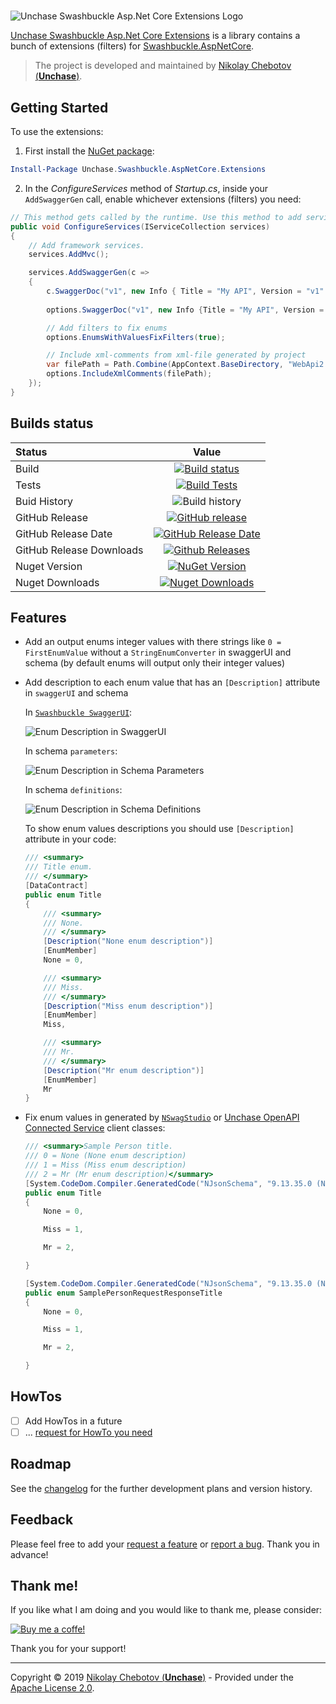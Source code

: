 #
![Unchase Swashbuckle Asp.Net Core Extensions Logo](assets/logo.png)

[Unchase Swashbuckle Asp.Net Core Extensions](https://www.nuget.org/packages/Unchase.Swashbuckle.AspNetCore.Extensions/) is a library contains a bunch of extensions (filters) for [Swashbuckle.AspNetCore](https://github.com/domaindrivendev/Swashbuckle.AspNetCore).

> The project is developed and maintained by [Nikolay Chebotov (**Unchase**)](https://github.com/unchase).

## Getting Started

To use the extensions:

1. First install the [NuGet package](https://www.nuget.org/packages/Unchase.Swashbuckle.AspNetCore.Extensions/):

```powershell
Install-Package Unchase.Swashbuckle.AspNetCore.Extensions
```

2. In the _ConfigureServices_ method of _Startup.cs_, inside your `AddSwaggerGen` call, enable whichever extensions (filters) you need:

```csharp
// This method gets called by the runtime. Use this method to add services to the container.
public void ConfigureServices(IServiceCollection services)
{
    // Add framework services.
    services.AddMvc();

    services.AddSwaggerGen(c =>
    {
        c.SwaggerDoc("v1", new Info { Title = "My API", Version = "v1" });
        
        options.SwaggerDoc("v1", new Info {Title = "My API", Version = "v2"});

        // Add filters to fix enums
        options.EnumsWithValuesFixFilters(true);

        // Include xml-comments from xml-file generated by project
        var filePath = Path.Combine(AppContext.BaseDirectory, "WebApi2.0-Swashbuckle.xml");
        options.IncludeXmlComments(filePath);
    });
}
```

## Builds status

|Status|Value|
|:----|:---:|
|Build|[![Build status](https://ci.appveyor.com/api/projects/status/els72xabgex9lntc)](https://ci.appveyor.com/project/unchase/unchase-swashbuckle-aspnetcore-extensions)
|Tests|[![Build Tests](https://img.shields.io/appveyor/tests/unchase/unchase-swashbuckle-aspnetcore-extensions.svg)](https://ci.appveyor.com/project/unchase/unchase-swashbuckle-aspnetcore-extensions/build/tests)
|Buid History|![Build history](https://buildstats.info/appveyor/chart/unchase/unchase-swashbuckle-aspnetcore-extensions)
|GitHub Release|[![GitHub release](https://img.shields.io/github/release/unchase/unchase.swashbuckle.aspnetcore.extensions.svg)](https://github.com/unchase/unchase.swashbuckle.aspnetcore.extensions/releases/latest)
|GitHub Release Date|[![GitHub Release Date](https://img.shields.io/github/release-date/unchase/unchase.swashbuckle.aspnetcore.extensions.svg)](https://github.com/unchase/unchase.swashbuckle.aspnetcore.extensions/releases/latest)
|GitHub Release Downloads|[![Github Releases](https://img.shields.io/github/downloads/unchase/unchase.swashbuckle.aspnetcore.extensions/total.svg)](https://github.com/unchase/unchase.swashbuckle.aspnetcore.extensions/releases/latest)
|Nuget Version|[![NuGet Version](http://img.shields.io/nuget/v/Unchase.Swashbuckle.AspNetCore.Extensions.svg?style=flat)](https://www.nuget.org/packages/Unchase.Swashbuckle.AspNetCore.Extensions/) 
|Nuget Downloads|[![Nuget Downloads](https://img.shields.io/nuget/dt/Unchase.Swashbuckle.AspNetCore.Extensions.svg)](https://www.nuget.org/packages/Unchase.Swashbuckle.AspNetCore.Extensions/)

## Features

- Add an output enums integer values with there strings like `0 = FirstEnumValue` without a `StringEnumConverter` in swaggerUI and schema (by default enums will output only their integer values)
- Add description to each enum value that has an `[Description]` attribute in `swaggerUI` and schema

    In [`Swashbuckle SwaggerUI`](https://github.com/domaindrivendev/Swashbuckle):

    ![Enum Description in SwaggerUI](assets/enumDescriptionInSwaggerUI.png)

    In schema `parameters`:

    ![Enum Description in Schema Parameters](assets/enumDescriptionInSchemaParameters.png)

    In schema `definitions`:

    ![Enum Description in Schema Definitions](assets/enumDescriptionInSchemaDefinitions.png)

    To show enum values descriptions you should use `[Description]` attribute in your code:

    ```csharp
    /// <summary>
    /// Title enum.
    /// </summary>
    [DataContract]
    public enum Title
    {
        /// <summary>
        /// None.
        /// </summary>
        [Description("None enum description")]
        [EnumMember]
        None = 0,

        /// <summary>
        /// Miss.
        /// </summary>
        [Description("Miss enum description")]
        [EnumMember]
        Miss,

        /// <summary>
        /// Mr.
        /// </summary>
        [Description("Mr enum description")]
        [EnumMember]
        Mr
    }
    ```
 - Fix enum values in generated by [`NSwagStudio`](https://github.com/RicoSuter/NSwag/wiki/NSwagStudio) or [Unchase OpenAPI Connected Service](https://marketplace.visualstudio.com/items?itemName=Unchase.unchaseopenapiconnectedservice) client classes:

    ```csharp
    /// <summary>Sample Person title.
    /// 0 = None (None enum description)
    /// 1 = Miss (Miss enum description)
    /// 2 = Mr (Mr enum description)</summary>
    [System.CodeDom.Compiler.GeneratedCode("NJsonSchema", "9.13.35.0 (Newtonsoft.Json v11.0.0.0)")]
    public enum Title
    {
        None = 0,
    
        Miss = 1,
    
        Mr = 2,
    
    }
    
    [System.CodeDom.Compiler.GeneratedCode("NJsonSchema", "9.13.35.0 (Newtonsoft.Json v11.0.0.0)")]
    public enum SamplePersonRequestResponseTitle
    {
        None = 0,
    
        Miss = 1,
    
        Mr = 2,
    
    }
    ```

## HowTos

- [ ] Add HowTos in a future
- [ ] ... [request for HowTo you need](https://github.com/unchase/Unchase.Swashbuckle.AspNetCore.Extensions/issues/new?title=DOC)

## Roadmap

See the [changelog](CHANGELOG.md) for the further development plans and version history.

## Feedback

Please feel free to add your [request a feature](https://github.com/unchase/Unchase.Swashbuckle.AspNetCore.Extensions/issues/new?title=FEATURE) or [report a bug](https://github.com/unchase/Unchase.Swashbuckle.AspNetCore.Extensions/issues/new?title=BUG). Thank you in advance!

## Thank me!

If you like what I am doing and you would like to thank me, please consider:

[![Buy me a coffe!](assets/buymeacoffe.png)](https://www.buymeacoffee.com/nikolaychebotov)

Thank you for your support!

----------

Copyright &copy; 2019 [Nikolay Chebotov (**Unchase**)](https://github.com/unchase) - Provided under the [Apache License 2.0](LICENSE).

